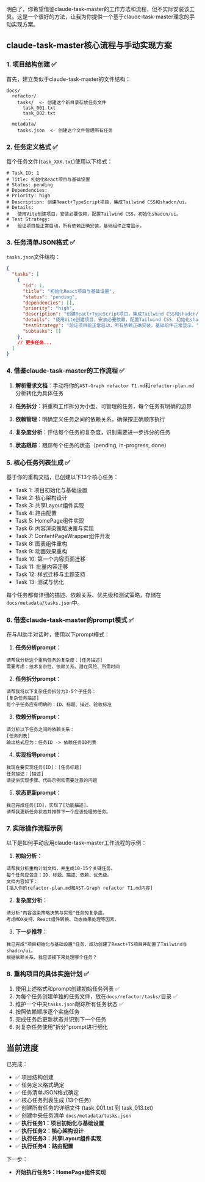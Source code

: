 明白了，你希望借鉴claude-task-master的工作方法和流程，但不实际安装该工具。这是一个很好的方法，让我为你提供一个基于claude-task-master理念的手动实现方案。

## claude-task-master核心流程与手动实现方案

### 1. 项目结构创建 ✅

首先，建立类似于claude-task-master的文件结构：

```
docs/
  refactor/
    tasks/  <- 创建这个新目录存放任务文件
      task_001.txt
      task_002.txt
      ...
  metadata/
    tasks.json  <- 创建这个文件管理所有任务
```

### 2. 任务定义格式 ✅

每个任务文件(`task_XXX.txt`)使用以下格式：

```
# Task ID: 1
# Title: 初始化React项目与基础设置
# Status: pending
# Dependencies: 
# Priority: high
# Description: 创建React+TypeScript项目，集成Tailwind CSS和shadcn/ui。
# Details:
#   使用Vite创建项目，安装必要依赖，配置Tailwind CSS，初始化shadcn/ui。
# Test Strategy:
#   验证项目能正常启动，所有依赖正确安装，基础组件正常显示。
```

### 3. 任务清单JSON格式 ✅

`tasks.json`文件结构：

```json
{
  "tasks": [
    {
      "id": 1,
      "title": "初始化React项目与基础设置",
      "status": "pending",
      "dependencies": [],
      "priority": "high",
      "description": "创建React+TypeScript项目，集成Tailwind CSS和shadcn/ui。",
      "details": "使用Vite创建项目，安装必要依赖，配置Tailwind CSS，初始化shadcn/ui。",
      "testStrategy": "验证项目能正常启动，所有依赖正确安装，基础组件正常显示。",
      "subtasks": []
    },
    // 更多任务...
  ]
}
```

### 4. 借鉴claude-task-master的工作流程 ✅

1. **解析需求文档**：手动将你的`AST-Graph refactor T1.md`和`refactor-plan.md`分析转化为具体任务

2. **任务拆分**：将重构工作拆分为小型、可管理的任务，每个任务有明确的边界

3. **依赖管理**：明确定义任务之间的依赖关系，确保按正确顺序执行

4. **复杂度分析**：评估每个任务的复杂度，识别需要进一步拆分的任务

5. **状态跟踪**：跟踪每个任务的状态（pending, in-progress, done）

### 5. 核心任务列表生成 ✅

基于你的重构文档，已创建以下13个核心任务：

- Task 1: 项目初始化与基础设置
- Task 2: 核心架构设计
- Task 3: 共享Layout组件实现
- Task 4: 路由配置
- Task 5: HomePage组件实现
- Task 6: 内容渲染策略决策与实现
- Task 7: ContentPageWrapper组件开发
- Task 8: 图表组件重构
- Task 9: 动画效果重构
- Task 10: 第一个内容页面迁移
- Task 11: 批量内容迁移
- Task 12: 样式迁移与主题支持
- Task 13: 测试与优化

每个任务都有详细的描述、依赖关系、优先级和测试策略，存储在`docs/metadata/tasks.json`中。

### 6. 借鉴claude-task-master的prompt模式 ✅

在与AI助手对话时，使用以下prompt模式：

1. **任务分析prompt**：
```
请帮我分析这个重构任务的复杂度：[任务描述]
需要考虑：技术复杂性、依赖关系、潜在风险、所需时间
```

2. **任务拆分prompt**：
```
请帮我将以下复杂任务拆分为3-5个子任务：
[复杂任务描述]
每个子任务应有明确的：ID、标题、描述、验收标准
```

3. **依赖分析prompt**：
```
请分析以下任务之间的依赖关系：
[任务列表]
输出格式应为：任务ID -> 依赖任务ID列表
```

4. **实现指导prompt**：
```
我现在要实现任务[ID]：[任务标题]
任务描述：[描述]
请提供实现步骤、代码示例和需要注意的问题
```

5. **状态更新prompt**：
```
我已完成任务[ID]，实现了[功能描述]。
请帮我更新任务状态并推荐下一个应该处理的任务。
```

### 7. 实际操作流程示例

以下是如何手动应用claude-task-master工作流程的示例：

1. **初始分析**：
```
请帮我分析重构计划文档，并生成10-15个关键任务。
每个任务应包含：ID、标题、描述、依赖、优先级。
文档内容如下：
[插入你的refactor-plan.md和AST-Graph refactor T1.md内容]
```

2. **复杂度分析**：
```
请分析"内容渲染策略决策与实现"任务的复杂度。
考虑MDX支持、React组件转换、动态效果处理等因素。
```

3. **下一步推荐**：
```
我已完成"项目初始化与基础设置"任务，成功创建了React+TS项目并配置了Tailwind与shadcn/ui。
根据依赖关系，我应该接下来处理哪个任务？
```

### 8. 重构项目的具体实施计划 ✅

1. 使用上述格式和prompt创建初始任务列表 ✅
2. 为每个任务创建单独的任务文件，放在`docs/refactor/tasks/`目录 ✅
3. 维护一个中央`tasks.json`跟踪所有任务状态 ✅
4. 按照依赖顺序逐个实施任务
5. 完成任务后更新状态并识别下一个任务
6. 对复杂任务使用"拆分"prompt进行细化

## 当前进度

已完成：
- ✅ 项目结构创建
- ✅ 任务定义格式确定
- ✅ 任务清单JSON格式确定
- ✅ 核心任务列表生成 (13个任务)
- ✅ 创建所有任务的详细文件 (task_001.txt 到 task_013.txt)
- ✅ 创建中央任务清单 `docs/metadata/tasks.json`
- ✅ **执行任务1：项目初始化与基础设置**
- ✅ **执行任务2：核心架构设计**
- ✅ **执行任务3：共享Layout组件实现**
- ✅ **执行任务4：路由配置**

下一步：
- **开始执行任务5：HomePage组件实现** 